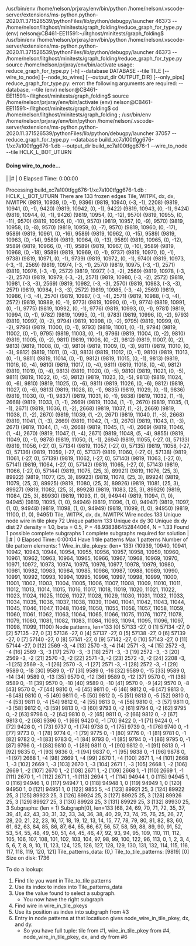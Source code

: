 /usr/bin/env /home/nelson/prjxray/env/bin/python /home/nelson/.vscode-server/extensions/ms-python.python-2020.11.371526539/pythonFiles/lib/python/debugpy/launcher 46373 -- /home/nelson/litghost/minitests/graph_folding/reduce_graph_for_type.py 
(env) nelson@CB461-EE11591:~/litghost/minitests/graph_folding$  /usr/bin/env /home/nelson/prjxray/env/bin/python /home/nelson/.vscode-server/extensions/ms-python.python-2020.11.371526539/pythonFiles/lib/python/debugpy/launcher 46373 -- /home/nelson/litghost/minitests/graph_folding/reduce_graph_for_type.py 
source /home/nelson/prjxray/env/bin/activate
usage: reduce_graph_for_type.py [-h] --database DATABASE --tile TILE [--wire_to_node] [--node_to_wires] [--output_dir OUTPUT_DIR] [--only_pips]
reduce_graph_for_type.py: error: the following arguments are required: --database, --tile
(env) nelson@CB461-EE11591:~/litghost/minitests/graph_folding$ source /home/nelson/prjxray/env/bin/activate
(env) nelson@CB461-EE11591:~/litghost/minitests/graph_folding$  cd /home/nelson/litghost/minitests/graph_folding ; /usr/bin/env /home/nelson/prjxray/env/bin/python /home/nelson/.vscode-server/extensions/ms-python.python-2020.11.371526539/pythonFiles/lib/python/debugpy/launcher 37057 -- reduce_graph_for_type.py --database build_xc7a100tfgg676-1/xc7a100tfgg676-1.db --output_dir build_xc7a100tfgg676-1 --wire_to_node --tile HCLK_L_BOT_UTURN 
#### Doing wire_to_node...
| |#                                                                                                                                                  | 0 Elapsed Time: 0:00:00

Processing build_xc7a100tfgg676-1/xc7a100tfgg676-1.db : HCLK_L_BOT_UTURN
There are 133 frozen edges
Tile,  WITPK, dx, dx, NWITPK
(9819, 10939, (0, -1), 9396)
(9819, 10940, (-3, -1), 2208)
(9819, 10941, (0, -1), 9420)
(9819, 10942, (0, -1), 9422)
(9819, 10943, (0, -1), 9424)
(9819, 10944, (0, -1), 9426)
(9819, 10954, (0, -12), 9570)
(9819, 10955, (0, -11), 9570)
(9819, 10956, (0, -10), 9570)
(9819, 10957, (0, -9), 9570)
(9819, 10958, (0, -8), 9570)
(9819, 10959, (0, -7), 9570)
(9819, 10960, (0, -17), 9589)
(9819, 10961, (0, -16), 9589)
(9819, 10962, (0, -15), 9589)
(9819, 10963, (0, -14), 9589)
(9819, 10964, (0, -13), 9589)
(9819, 10965, (0, -12), 9589)
(9819, 10966, (0, -11), 9589)
(9819, 10967, (0, -10), 9589)
(9819, 10968, (0, -18), 9589)
(9819, 10969, (0, -1), 9737)
(9819, 10970, (0, -1), 9738)
(9819, 10971, (0, -1), 9739)
(9819, 10972, (0, -1), 9740)
(9819, 10973, (-3, -1), 2569)
(9819, 10974, (-3, -1), 2570)
(9819, 10975, (-3, -1), 2571)
(9819, 10976, (-3, -1), 2572)
(9819, 10977, (-3, -2), 2569)
(9819, 10978, (-3, -2), 2570)
(9819, 10979, (-3, -2), 2571)
(9819, 10980, (-3, -2), 2572)
(9819, 10981, (-3, -3), 2569)
(9819, 10982, (-3, -3), 2570)
(9819, 10983, (-3, -3), 2571)
(9819, 10984, (-3, -3), 2572)
(9819, 10985, (-3, -4), 2569)
(9819, 10986, (-3, -4), 2570)
(9819, 10987, (-3, -4), 2571)
(9819, 10988, (-3, -4), 2572)
(9819, 10989, (0, -1), 9773)
(9819, 10990, (0, -1), 9774)
(9819, 10991, (0, -1), 9775)
(9819, 10992, (0, -1), 9776)
(9819, 10993, (0, -1), 9781)
(9819, 10994, (0, -1), 9782)
(9819, 10995, (0, -1), 9783)
(9819, 10996, (0, -2), 9793)
(9819, 10997, (0, -2), 9794)
(9819, 10998, (0, -2), 9795)
(9819, 10999, (0, -2), 9796)
(9819, 11000, (0, -1), 9793)
(9819, 11001, (0, -1), 9794)
(9819, 11002, (0, -1), 9795)
(9819, 11003, (0, -1), 9796)
(9819, 11004, (0, -2), 9810)
(9819, 11005, (0, -2), 9811)
(9819, 11006, (0, -2), 9812)
(9819, 11007, (0, -2), 9813)
(9819, 11008, (0, -3), 9810)
(9819, 11009, (0, -3), 9811)
(9819, 11010, (0, -3), 9812)
(9819, 11011, (0, -3), 9813)
(9819, 11012, (0, -1), 9810)
(9819, 11013, (0, -1), 9811)
(9819, 11014, (0, -1), 9812)
(9819, 11015, (0, -1), 9813)
(9819, 11016, (0, -4), 9810)
(9819, 11017, (0, -4), 9811)
(9819, 11018, (0, -4), 9812)
(9819, 11019, (0, -4), 9813)
(9819, 11020, (0, -5), 9810)
(9819, 11021, (0, -5), 9811)
(9819, 11022, (0, -5), 9812)
(9819, 11023, (0, -5), 9813)
(9819, 11024, (0, -6), 9810)
(9819, 11025, (0, -6), 9811)
(9819, 11026, (0, -6), 9812)
(9819, 11027, (0, -6), 9813)
(9819, 11028, (0, -1), 9835)
(9819, 11029, (0, -1), 9836)
(9819, 11030, (0, -1), 9837)
(9819, 11031, (0, -1), 9838)
(9819, 11032, (1, -1), 2668)
(9819, 11033, (1, -1), 2669)
(9819, 11034, (1, -1), 2670)
(9819, 11035, (1, -1), 2671)
(9819, 11036, (1, -2), 2668)
(9819, 11037, (1, -2), 2669)
(9819, 11038, (1, -2), 2670)
(9819, 11039, (1, -2), 2671)
(9819, 11040, (1, -3), 2668)
(9819, 11041, (1, -3), 2669)
(9819, 11042, (1, -3), 2670)
(9819, 11043, (1, -3), 2671)
(9819, 11044, (1, -4), 2668)
(9819, 11045, (1, -4), 2669)
(9819, 11046, (1, -4), 2670)
(9819, 11047, (1, -4), 2671)
(9819, 11048, (5, -4), 9855)
(9819, 11049, (0, -1), 9878)
(9819, 11050, (1, -1), 2694)
(9819, 11055, (-27, 0), 57133)
(9819, 11056, (-27, 0), 57134)
(9819, 11057, (-27, 0), 57135)
(9819, 11058, (-27, 0), 57136)
(9819, 11059, (-27, 0), 57137)
(9819, 11060, (-27, 0), 57138)
(9819, 11061, (-27, 0), 57139)
(9819, 11062, (-27, 0), 57140)
(9819, 11063, (-27, 0), 57141)
(9819, 11064, (-27, 0), 57142)
(9819, 11065, (-27, 0), 57143)
(9819, 11066, (-27, 0), 57144)
(9819, 11075, (25, 3), 89921)
(9819, 11076, (25, 3), 89922)
(9819, 11077, (25, 3), 89923)
(9819, 11078, (25, 3), 89924)
(9819, 11079, (25, 3), 89925)
(9819, 11080, (25, 3), 89926)
(9819, 11081, (25, 3), 89927)
(9819, 11082, (25, 3), 89928)
(9819, 11083, (25, 3), 89929)
(9819, 11084, (25, 3), 89930)
(9819, 11093, (1, 0), 94944)
(9819, 11094, (1, 0), 94945)
(9819, 11095, (1, 0), 94946)
(9819, 11096, (1, 0), 94947)
(9819, 11097, (1, 0), 94948)
(9819, 11098, (1, 0), 94949)
(9819, 11099, (1, 0), 94950)
(9819, 11100, (1, 0), 94951)
Tile,  WITPK, dx, dx, NWITPK
Wire nodes 133
Unique node wire in tile pkey 72
Unique pattern 133
Unique dx dy 30
Unique dx dy dist 27
density = 1.0, beta = 0.5, P = 48.938386452844064, N = 1.33
Found 1 possible complete subgraphs
1 complete subgraphs required for solution
| |                                          #                                                                                                        | 0 Elapsed Time: 0:00:04
Have 1 tile patterns
Max 1 patterns
Number of tile pattern elements: 1
Wire_in_tile_pkeys: (len= 133)
{10939, 10940, 10941, 10942, 10943, 10944, 10954, 10955, 10956, 10957, 10958, 10959, 10960, 10961, 10962, 10963, 10964, 10965, 10966, 10967, 10968, 10969, 10970, 10971, 10972, 10973, 10974, 10975, 10976, 10977, 10978, 10979, 10980, 10981, 10982, 10983, 10984, 10985, 10986, 10987, 10988, 10989, 10990, 10991, 10992, 10993, 10994, 10995, 10996, 10997, 10998, 10999, 11000, 11001, 11002, 11003, 11004, 11005, 11006, 11007, 11008, 11009, 11010, 11011, 11012, 11013, 11014, 11015, 11016, 11017, 11018, 11019, 11020, 11021, 11022, 11023, 11024, 11025, 11026, 11027, 11028, 11029, 11030, 11031, 11032, 11033, 11034, 11035, 11036, 11037, 11038, 11039, 11040, 11041, 11042, 11043, 11044, 11045, 11046, 11047, 11048, 11049, 11050, 11055, 11056, 11057, 11058, 11059, 11060, 11061, 11062, 11063, 11064, 11065, 11066, 11075, 11076, 11077, 11078, 11079, 11080, 11081, 11082, 11083, 11084, 11093, 11094, 11095, 11096, 11097, 11098, 11099, 11100}
Node patterns, len=133
[0]   57133  -27, 0
[1]   57134  -27, 0
[2]   57135  -27, 0
[3]   57136  -27, 0
[4]   57137  -27, 0
[5]   57138  -27, 0
[6]   57139  -27, 0
[7]   57140  -27, 0
[8]   57141  -27, 0
[9]   57142  -27, 0
[10]   57143  -27, 0
[11]   57144  -27, 0
[12]   2569  -3, -4
[13]   2570  -3, -4
[14]   2571  -3, -4
[15]   2572  -3, -4
[16]   2569  -3, -3
[17]   2570  -3, -3
[18]   2571  -3, -3
[19]   2572  -3, -3
[20]   2569  -3, -2
[21]   2570  -3, -2
[22]   2571  -3, -2
[23]   2572  -3, -2
[24]   2208  -3, -1
[25]   2569  -3, -1
[26]   2570  -3, -1
[27]   2571  -3, -1
[28]   2572  -3, -1
[29]   9589  0, -18
[30]   9589  0, -17
[31]   9589  0, -16
[32]   9589  0, -15
[33]   9589  0, -14
[34]   9589  0, -13
[35]   9570  0, -12
[36]   9589  0, -12
[37]   9570  0, -11
[38]   9589  0, -11
[39]   9570  0, -10
[40]   9589  0, -10
[41]   9570  0, -9
[42]   9570  0, -8
[43]   9570  0, -7
[44]   9810  0, -6
[45]   9811  0, -6
[46]   9812  0, -6
[47]   9813  0, -6
[48]   9810  0, -5
[49]   9811  0, -5
[50]   9812  0, -5
[51]   9813  0, -5
[52]   9810  0, -4
[53]   9811  0, -4
[54]   9812  0, -4
[55]   9813  0, -4
[56]   9810  0, -3
[57]   9811  0, -3
[58]   9812  0, -3
[59]   9813  0, -3
[60]   9793  0, -2
[61]   9794  0, -2
[62]   9795  0, -2
[63]   9796  0, -2
[64]   9810  0, -2
[65]   9811  0, -2
[66]   9812  0, -2
[67]   9813  0, -2
[68]   9396  0, -1
[69]   9420  0, -1
[70]   9422  0, -1
[71]   9424  0, -1
[72]   9426  0, -1
[73]   9737  0, -1
[74]   9738  0, -1
[75]   9739  0, -1
[76]   9740  0, -1
[77]   9773  0, -1
[78]   9774  0, -1
[79]   9775  0, -1
[80]   9776  0, -1
[81]   9781  0, -1
[82]   9782  0, -1
[83]   9783  0, -1
[84]   9793  0, -1
[85]   9794  0, -1
[86]   9795  0, -1
[87]   9796  0, -1
[88]   9810  0, -1
[89]   9811  0, -1
[90]   9812  0, -1
[91]   9813  0, -1
[92]   9835  0, -1
[93]   9836  0, -1
[94]   9837  0, -1
[95]   9838  0, -1
[96]   9878  0, -1
[97]   2668  1, -4
[98]   2669  1, -4
[99]   2670  1, -4
[100]   2671  1, -4
[101]   2668  1, -3
[102]   2669  1, -3
[103]   2670  1, -3
[104]   2671  1, -3
[105]   2668  1, -2
[106]   2669  1, -2
[107]   2670  1, -2
[108]   2671  1, -2
[109]   2668  1, -1
[110]   2669  1, -1
[111]   2670  1, -1
[112]   2671  1, -1
[113]   2694  1, -1
[114]   94944  1, 0
[115]   94945  1, 0
[116]   94946  1, 0
[117]   94947  1, 0
[118]   94948  1, 0
[119]   94949  1, 0
[120]   94950  1, 0
[121]   94951  1, 0
[122]   9855  5, -4
[123]   89921  25, 3
[124]   89922  25, 3
[125]   89923  25, 3
[126]   89924  25, 3
[127]   89925  25, 3
[128]   89926  25, 3
[129]   89927  25, 3
[130]   89928  25, 3
[131]   89929  25, 3
[132]   89930  25, 3
Subgraphs: (len = 1)
  Subgraph[0], len=133 
     [68, 24, 69, 70, 71, 72, 35, 37, 39, 41, 42, 43, 30, 31, 32, 33, 34, 36, 38, 40, 29, 73, 74, 75, 76, 25, 26, 27, 28, 20, 21, 22, 23, 16, 17, 18, 19, 12, 13, 14, 15, 77, 78, 79, 80, 81, 82, 83, 60, 61, 62, 63, 84, 85, 86, 87, 64, 65, 66, 67, 56, 57, 58, 59, 88, 89, 90, 91, 52, 53, 54, 55, 48, 49, 50, 51, 44, 45, 46, 47, 92, 93, 94, 95, 109, 110, 111, 112, 105, 106, 107, 108, 101, 102, 103, 104, 97, 98, 99, 100, 122, 96, 113, 0, 1, 2, 3, 4, 5, 6, 7, 8, 9, 10, 11, 123, 124, 125, 126, 127, 128, 129, 130, 131, 132, 114, 115, 116, 117, 118, 119, 120, 121]
Tile_patterns_data:
  (0,)
Tile_to_tile_patterns:
  [9819]
  [0]
Size on disk:  1736

To do a lookup:

1. Find tile you want in Tile_to_tile patterns
2. Use its index to index into Tile_patterns_data
3. Use the value found to select a subgraph.  
    - You now have the right subgraph
4. Find wire in wire_in_tile_pkeys
5. Use its position as index into subgraph from #3
6. Entry in node patterns at that locatiuon gives node_wire_in_tile_pkey, dx, and dy.
    - So you have full tuple: tile from #1, wire_in_tile_pkey from #4, node_wire_in_tile_pkey, dx, and dy from #6
    